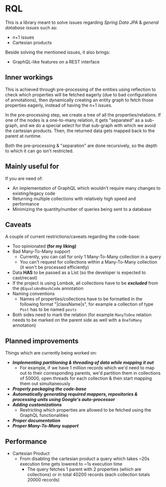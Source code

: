 # RQL
 This is a library meant to solve issues regarding *Spring Data JPA* & *general database issues* such as:
 - n+1 issues
 - Cartesian products

 Beside solving the mentioned issues, it also brings:
 - GraphQL-like features on a REST interface

## Inner workings
 This is achieved through pre-processing of the entities using reflection to check which
 properties will be fetched eagerly (due to bad configurations of annotations), then
 dynamically creating an entity graph to fetch those properties eagerly, instead of having the n+1 issues.
 
 In the pre-processing step, we create a tree of all the properties/relations. If one of the nodes is
 a one-to-many relation, it gets "separated" as a sub-graph, and we do a special select for that sub-graph with which
 we avoid the cartesian products. Then, the returned data gets mapped back to the parent at runtime.

 Both the pre-processing & "separation" are done recursively, so the depth to which it can go isn't restricted. 

## Mainly useful for
 If you are need of:
 - An implementation of GraphQL which wouldn't require many changes to existing/legacy code
 - Returning multiple collections with relatively high speed and performance
 - Minimizing the quantity/number of queries being sent to a database

## Caveats
 A couple of current restrictions/caveats regarding the code-base:
 - Too opinionated **(for my liking)**
 - Bad Many-To-Many support
   - Currently, you can call for only 1 Many-To-Many collection in a query
   - You can't request for collections within a Many-To-Many collection (it won't be processed efficiently)
 - Data **HAS** to be passed as a List (so the developer is expected to cast/recast)
 - If the project is using Lombok, all collections have to be ***excluded*** from the `@EqualsAndHashCode` annotation
 - Naming conventions
   - Names of properties/collections have to be formatted in the following format "|className|s",
     for example a collection of type `Post` has to be named `posts`
 - Both sides need to mark the relation (for example `ManyToOne` relation needs to be marked
   on the parent side as well with a `OneToMany` annotation)     

## Planned improvements
 Things which are currently being worked on:
 - ***Implementing partitioning & threading of data while mapping it out***
   - For example, if we have 1 million records which we'd need to map out to their corresponding parents,
     we'd partition them in collections of 50000, open threads for each collection & then start mapping them
     out simultaneously
 - ***Properly packaging the code-base***
 - ***Automatically generating required mappers, repositories & processing units using Google's auto-processor***
 - ***Adding customizations***
    - Restricting which properties are allowed to be fetched using
      the GraphQL functionalities
 - ***Proper documentation***
 - ***Proper Many-To-Many support***

## Performance
 - Cartesian Product
   - From disabling the cartesian product a query which takes ~20s execution time gets
     lowered to ~1s execution time
       - The query fetches 1 parent with 2 properties (which are collections) 
         or in total 40200 records (each collection totals 20000 records)